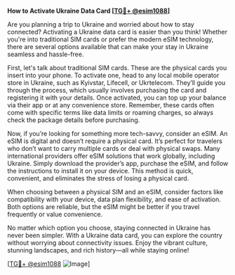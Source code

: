 **How to Activate Ukraine Data Card [[TG💪+ @esim1088](https://t.me/s/esim1088)]**

Are you planning a trip to Ukraine and worried about how to stay connected? Activating a Ukraine data card is easier than you think! Whether you're into traditional SIM cards or prefer the modern eSIM technology, there are several options available that can make your stay in Ukraine seamless and hassle-free.

First, let's talk about traditional SIM cards. These are the physical cards you insert into your phone. To activate one, head to any local mobile operator store in Ukraine, such as Kyivstar, Lifecell, or Ukrtelecom. They’ll guide you through the process, which usually involves purchasing the card and registering it with your details. Once activated, you can top up your balance via their app or at any convenience store. Remember, these cards often come with specific terms like data limits or roaming charges, so always check the package details before purchasing.

Now, if you’re looking for something more tech-savvy, consider an eSIM. An eSIM is digital and doesn’t require a physical card. It’s perfect for travelers who don’t want to carry multiple cards or deal with physical swaps. Many international providers offer eSIM solutions that work globally, including Ukraine. Simply download the provider’s app, purchase the eSIM, and follow the instructions to install it on your device. This method is quick, convenient, and eliminates the stress of losing a physical card.

When choosing between a physical SIM and an eSIM, consider factors like compatibility with your device, data plan flexibility, and ease of activation. Both options are reliable, but the eSIM might be better if you travel frequently or value convenience.

No matter which option you choose, staying connected in Ukraine has never been simpler. With a Ukraine data card, you can explore the country without worrying about connectivity issues. Enjoy the vibrant culture, stunning landscapes, and rich history—all while staying online!

[[TG💪+ @esim1088](https://t.me/s/esim1088) ![Image](https://i.postimg.cc/Y0z9fWf4/image.png)]